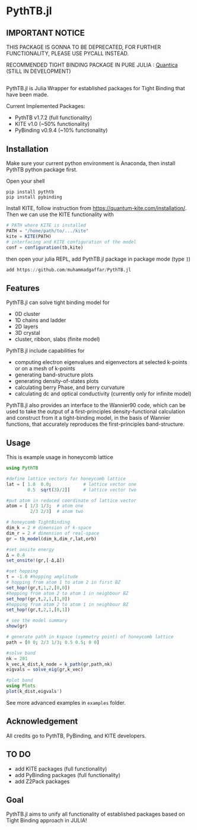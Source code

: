 # PythTB.jl

## IMPORTANT NOTICE

THIS PACKAGE IS GONNA TO BE DEPRECATED, FOR FURTHER FUNCTIONALITY, PLEASE USE
PYCALL INSTEAD.

RECOMMENDED TIGHT BINDING PACKAGE IN PURE JULIA : [Quantica](https://github.com/pablosanjose/Quantica.jl/) (STILL IN DEVELOPMENT)

##

PythTB.jl is Julia Wrapper for established packages for Tight Binding that have been made.

Current Implemented Packages:
- PythTB v1.7.2 (full functionality)
- KITE v1.0 (~50% functionality)
- PyBinding v0.9.4 (~10% functionality)

## Installation
Make sure your current python environment is Anaconda, then install PythTB python package first.

Open your shell
```
pip install pythtb
pip install pybinding
```

Install KITE, follow instruction from https://quantum-kite.com/installation/.
Then we can use the KITE functionality with
```julia
# PATH where KITE is installed
PATH = "/home/path/to/.../kite"
kite = KITE(PATH)
# interfacing and KITE configuration of the model
conf = configuration(tb,kite)
```

then open your julia REPL, add PythTB.jl package in package mode (type `]`)
```julia
add https://github.com/muhammadgaffar/PythTB.jl
```

## Features
PythTB.jl can solve tight binding model for
- 0D cluster
- 1D chains and ladder
- 2D layers
- 3D crystal
- cluster, ribbon, slabs (finite model)

PythTB.jl include capabilities for
- computing electron eigenvalues and eigenvectors at selected k-points or on a mesh of k-points
- generating band-structure plots
- generating density-of-states plots
- calculating berry Phase, and berry curvature
- calculating dc and optical conductivity (currently only for infinite model)

PythTB.jl also provides an interface to the Wannier90 code, which can be used to take the output of a first-principles density-functional calculation and construct from it a tight-binding model, in the basis of Wannier functions, that accurately reproduces the first-principles band-structure.

## Usage
This is example usage in honeycomb lattice

```julia
using PythTB

#define lattice vectors for honeycomb lattice
lat = [ 1.0  0.0;            # lattice vector one
        0.5  sqrt(3)/2]]     # lattice vector two

#put atom in reduced coordinate of lattice vector
atom = [ 1/3 1/3;  # atom one
         2/3 2/3]  # atom two

# honeycomb TightBinding
dim_k = 2 # dimension of k-space
dim_r = 2 # dimension of real-space
gr = tb_model(dim_k,dim_r,lat,orb)

#set onsite energy
Δ = 0.4
set_onsite!(gr,[-Δ,Δ])

#set hopping
t = -1.0 #hopping amplitude
# hopping from atom 1 to atom 2 in first BZ
set_hop!(gr,t,1,2,[0,0])
#hopping from atom 2 to atom 1 in neighbour BZ
set_hop!(gr,t,2,1,[1,0])
#hopping from atom 2 to atom 1 in neighbour BZ
set_hop!(gr,t,2,1,[0,1])

# see the model summary
show(gr)

# generate path in kspace (symmetry point) of honeycomb lattice
path = [0 0; 2/3 1/3; 0.5 0.5; 0 0]

#solve band
nk = 201
k_vec,k_dist,k_node = k_path(gr,path,nk)
eigvals = solve_eig(gr,k_vec)

#plot band
using Plots
plot(k_dist,eigvals')
```

See more advanced examples in `examples` folder.

## Acknowledgement
All credits go to PythTB, PyBinding, and KITE developers.

## TO DO
- add KITE packages (full functionality)
- add PyBinding packages (full functionality)
- add Z2Pack packages

## Goal
PythTB.jl aims to unify all functionality of established packages based on Tight Binding approach in JULIA!
